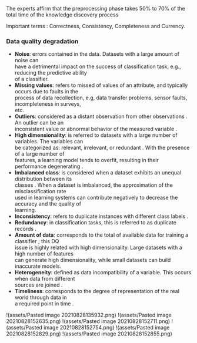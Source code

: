 

The experts affirm that the preprocessing phase takes 50% to 70% of the  
total time of the knowledge discovery process

Important terms : Correctness, Consistency, Completeness and Currency.

### Data quality degradation
- **Noise**: errors contained in the data. Datasets with a large amount of noise can  
have a detrimental impact on the success of classification task, e.g., reducing the predictive ability  
of a classifier.
- **Missing values**: refers to missed of values of an attribute, and typically occurs due to faults in the  
process of data recollection, e.g, data transfer problems, sensor faults, incompleteness in surveys,  
etc. 
- **Outliers**: considered as a distant observation from other observations . An outlier can be an  
inconsistent value or abnormal behavior of the measured variable .  
- **High dimensionality**: is referred to datasets with a large number of variables. The variables can  
be categorized as: relevant, irrelevant, or redundant . With the presence of a large number of  
features, a learning model tends to overfit, resulting in their performance degenerating .  
- **Imbalanced class**: is considered when a dataset exhibits an unequal distribution between its  
classes . When a dataset is imbalanced, the approximation of the misclassification rate  
used in learning systems can contribute negatively to decrease the accuracy and the quality of  
learning.  
- **Inconsistency**: refers to duplicate instances with different class labels .  
- **Redundancy**: in classification tasks, this is referred to as duplicate records .  
- **Amount of data**: corresponds to the total of available data for training a classifier ; this DQ  
issue is highly related with high dimensionality. Large datasets with a high number of features  
can generate high dimensionality, while small datasets can build inaccurate models.  
- **Heterogeneity**: defined as data incompatibility of a variable. This occurs when data from different  
sources are joined .  
- **Timeliness**: corresponds to the degree of representation of the real world through data in  
a required point in time .

!(assets/Pasted image 20210828135932.png)
!(assets/Pasted image 20210828152635.png)
!(assets/Pasted image 20210828152711.png)
!(assets/Pasted image 20210828152754.png)
!(assets/Pasted image 20210828152829.png)
!(assets/Pasted image 20210828152855.png)
